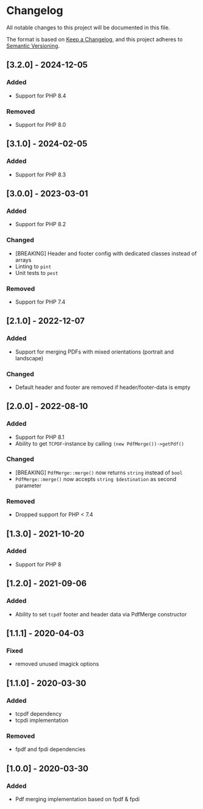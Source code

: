 # Changelog
All notable changes to this project will be documented in this file.

The format is based on [Keep a Changelog](https://keepachangelog.com/en/1.0.0/),
and this project adheres to [Semantic Versioning](https://semver.org/spec/v2.0.0.html).

## [3.2.0] - 2024-12-05
### Added
- Support for PHP 8.4

### Removed
- Support for PHP 8.0

## [3.1.0] - 2024-02-05
### Added
- Support for PHP 8.3

## [3.0.0] - 2023-03-01
### Added
- Support for PHP 8.2

### Changed
- [BREAKING] Header and footer config with dedicated classes instead of arrays
- Linting to `pint`
- Unit tests to `pest`

### Removed
- Support for PHP 7.4

## [2.1.0] - 2022-12-07
### Added
- Support for merging PDFs with mixed orientations (portrait and landscape)

### Changed
- Default header and footer are removed if header/footer-data is empty

## [2.0.0] - 2022-08-10
### Added
- Support for PHP 8.1
- Ability to get `TCPDF`-instance by calling `(new PdfMerge())->getPdf()`

### Changed
- [BREAKING] `PdfMerge::merge()` now returns `string` instead of `bool`
- `PdfMerge::merge()` now accepts `string $destination` as second parameter

### Removed
- Dropped support for PHP < 7.4

## [1.3.0] - 2021-10-20
### Added
- Support for PHP 8

## [1.2.0] - 2021-09-06
### Added
- Ability to set `tcpdf` footer and header data via PdfMerge constructor

## [1.1.1] - 2020-04-03
### Fixed
- removed unused imagick options

## [1.1.0] - 2020-03-30
### Added
- tcpdf dependency
- tcpdi implementation

### Removed
- fpdf and fpdi dependencies

## [1.0.0] - 2020-03-30

### Added
- Pdf merging implementation based on fpdf & fpdi
